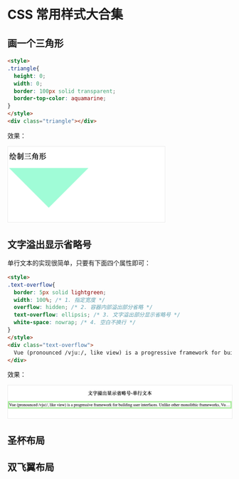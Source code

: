 # CSS 常用样式大合集

## 画一个三角形
```html
<style>
.triangle{
  height: 0;
  width: 0;
  border: 100px solid transparent;
  border-top-color: aquamarine;
}
</style>
<div class="triangle"></div>
```
效果：

<img src='../images/triangle.png' style='border: 1px solid #eaeaea' width='70%'/>

## 文字溢出显示省略号

单行文本的实现很简单，只要有下面四个属性即可：

```html
<style>
.text-overflow{
  border: 5px solid lightgreen;
  width: 100%; /* 1. 指定宽度 */
  overflow: hidden; /* 2. 容器内部溢出部分省略 */
  text-overflow: ellipsis; /* 3. 文字溢出部分显示省略号 */
  white-space: nowrap; /* 4. 空白不换行 */
}
</style>
<div class="text-overflow">
  Vue (pronounced /vjuː/, like view) is a progressive framework for building user interfaces. Unlike other monolithic frameworks, Vue is designed from the ground up to be incrementally adoptable. The core library is focused on the view layer only, and is easy to pick up and integrate with other libraries or existing projects. On the other hand, Vue is also perfectly capable of powering sophisticated Single-Page Applications when used in combination with modern tooling and supporting libraries.
</div>
```

效果：

<img src='../images/text-overflow.png' style='border: 1px solid #eaeaea'/>


## 圣杯布局

## 双飞翼布局